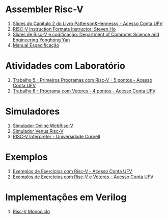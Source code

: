 # Assembler Risc-V

1. [Slides do Capítulo 2 do Livro Patterson&Hennessy - Acesso Conta UFV](https://docs.google.com/presentation/d/1BqaqjFikDXnsPEoxdnN7-IbQU2Ji0nUNVJfQDp9I8Dk/edit?usp=sharing)
2. [RISC-V Instruction Formats Instructor: Steven Ho](https://inst.eecs.berkeley.edu/~cs61c/resources/su18_lec/Lecture7.pdf)
3. [Slides de Risc-V e codificação: Department	of	Computer	Science	and	Engineering
Yonghong Yan](https://passlab.github.io/CSCE513/notes/lecture04_RISCV_ISA.pdf)
4. [Manual Especificação](https://riscv.org//wp-content/uploads/2017/05/riscv-spec-v2.2.pdf)

# Atividades com Laboratório

1. [Trabalho 5 - Primeiros Programas com Risc-V - 5 pontos - Acesso Conta UFV](https://docs.google.com/document/d/1A3RSSebJ8_tjI78_fqQuR7bo6hUzyYBKlWQ8XFNTQ_c/edit?usp=sharing)
2. [Trabalho 6 - Programa com Vetores - 4 pontos - Acesso Conta UFV](https://docs.google.com/document/d/1wMJk3otIeWT4rnDVzL0sVWsuRHCk6-ejPcGKlKKMZQI/edit?usp=sharing)

# Simuladores

1. [Simulador Online WebRisc-V](https://webriscv.dii.unisi.it/)
2. [Simulador Venus Risc-V](https://www.kvakil.me/venus/)
3. [RISC-V Interpreter - Universidade Cornell](https://www.cs.cornell.edu/courses/cs3410/2019sp/riscv/interpreter/)

# Exemplos
1. [Exemplos de Exercícios com Risc-V - Acesso Conta UFV](https://docs.google.com/presentation/d/1tb34UEvhoxoEdC1_fbXu3UY-vA_RvBoIy57_NG5N2Qc/edit?usp=sharing)
2. [Exemplos de Exercícios com Risc-V e Vetores - Acesso Conta UFV](https://docs.google.com/presentation/d/1WRfD1qvOyuBejxO2VBSerXI2el9rSEjl9r4OwykaSUA/edit?usp=sharing)

# Implementações em Verilog
1. [Risc-V Monociclo](https://github.com/cacauvicosa/mips/tree/master/michael/riscv)

